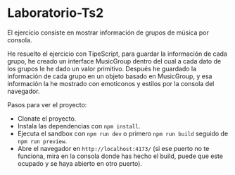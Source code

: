 # Laboratorio-Ts2

El ejercicio consiste en mostrar información de grupos de música por consola.

He resuelto el ejercicio con TipeScript, para guardar la información de cada grupo, he creado un interface MusicGroup dentro del cual a cada dato de los grupos le he dado un valor primitivo. Después he guardado la información de cada grupo en un objeto basado en MusicGroup, y esa información la he mostrado con emoticonos y estilos por la consola del navegador.

Pasos para ver el proyecto:

- Clonate el proyecto.
- Instala las dependencias con `npm install`.
- Ejecuta el sandbox con `npm run dev` o primero `npm run build` seguido de `npm run preview`.
- Abre el navegador en `http://localhost:4173/` (si ese puerto no te funciona, mira en la consola donde has hecho el build, puede que este ocupado y se haya abierto en otro puerto).
